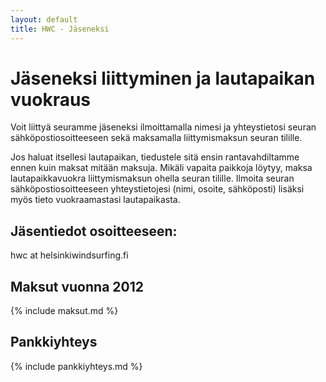 ```yaml
---
layout: default
title: HWC - Jäseneksi
---
```

Jäseneksi liittyminen ja lautapaikan vuokraus
=============================================

Voit liittyä seuramme jäseneksi ilmoittamalla nimesi ja yhteystietosi seuran sähköpostiosoitteeseen sekä maksamalla liittymismaksun seuran tilille.

Jos haluat itsellesi lautapaikan, tiedustele sitä ensin rantavahdiltamme ennen kuin maksat mitään maksuja. Mikäli vapaita paikkoja löytyy, maksa lautapaikkavuokra liittymismaksun ohella seuran tilille. Ilmoita seuran sähköpostiosoitteeseen yhteystietojesi (nimi, osoite, sähköposti) lisäksi myös tieto vuokraamastasi lautapaikasta.

Jäsentiedot osoitteeseen:  
------------------------
hwc at helsinkiwindsurfing.fi

Maksut vuonna 2012 
------------------
{% include maksut.md %}

Pankkiyhteys
------------
{% include pankkiyhteys.md %}


